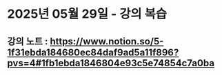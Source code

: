 # 2025년 05월 29일 - 강의 복습

## 강의 노트 : https://www.notion.so/5-1f31ebda184680ec84daf9ad5a11f896?pvs=4#1fb1ebda1846804e93c5e74854c7a0ba
